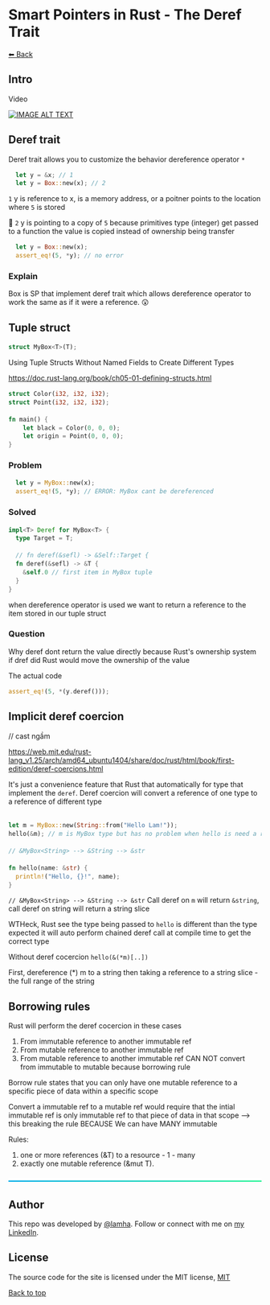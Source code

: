 # Smart Pointers in Rust - The Deref Trait

[⬅ Back](../../README.md)

## Intro 
Video 

<div>
  <a href="https://www.youtube.com/watch?v=dYEC6NElVOg"><img src="https://img.youtube.com/vi/dYEC6NElVOg/0.jpg" alt="IMAGE ALT TEXT"></a>
</div>

## Deref trait 
Deref trait allows you to customize the behavior dereference operator `*`


```Rust
  let y = &x; // 1
  let y = Box::new(x); // 2

```

`1` y is reference to x, is a memory address, or a poitner points to the location where `5` is stored

🔴 `2` y is pointing to a copy of `5` because primitives type (integer) get passed to a function the value is copied instead of ownership being transfer 

```Rust
  let y = Box::new(x);
  assert_eq!(5, *y); // no error 
```

### Explain 

Box is SP that implement deref trait which allows dereference operator to work the same as if it were a reference. 😲

## Tuple struct 

```Rust
struct MyBox<T>(T);

```

Using Tuple Structs Without Named Fields to Create Different Types

https://doc.rust-lang.org/book/ch05-01-defining-structs.html

```Rust
struct Color(i32, i32, i32);
struct Point(i32, i32, i32);

fn main() {
    let black = Color(0, 0, 0);
    let origin = Point(0, 0, 0);
}
```


### Problem 


```Rust
  let y = MyBox::new(x);
  assert_eq!(5, *y); // ERROR: MyBox cant be dereferenced 
```

### Solved 

```Rust
impl<T> Deref for MyBox<T> {
  type Target = T;

  // fn deref(&sefl) -> &Self::Target {
  fn deref(&sefl) -> &T {
    &self.0 // first item in MyBox tuple 
  }
}
```

when dereference operator is used we want to return a reference to the item stored in our tuple struct 

### Question 

Why deref dont return the value directly because Rust's ownership system if dref did Rust would move the ownership of the value 


The actual code 

```Rust
assert_eq!(5, *(y.deref()));
```

## Implicit deref coercion 
// cast ngầm 

https://web.mit.edu/rust-lang_v1.25/arch/amd64_ubuntu1404/share/doc/rust/html/book/first-edition/deref-coercions.html

It's just a convenience feature that Rust that automatically for type that implement the `deref`. Deref coercion will convert a reference of one type to a reference of different type



```Rust

let m = MyBox::new(String::from("Hello Lam!"));
hello(&m); // m is MyBox type but has no problem when hello is need a ref to string slice

// &MyBox<String> --> &String --> &str

fn hello(name: &str) {
  println!("Hello, {}!", name);
}

```

`// &MyBox<String> --> &String --> &str` 
Call deref on `m` will return `&string`, call deref on string will return a string slice

WTHeck, Rust see the type being passed to `hello` is different than the type expected it will auto perform chained deref call at compile time to get the correct type 

Without deref cocercion 
`hello(&(*m)[..])`

First, dereference (*) m to a string then taking a reference to a string slice - the full range of the string 

## Borrowing rules 
Rust will perform the deref cocercion in these cases 

1. From immutable reference to another immutable ref
2. From mutable reference to another immutable ref
3. From mutable reference to another immutable ref 
CAN NOT convert from immutable to mutable because borrowing rule 

Borrow rule states that you can only have one mutable reference to a specific piece of data within a specific scope 


Convert a immutable ref to a mutable ref would require that the intial immutable ref is only immutable ref to that piece of data in that scope --> this breaking the rule 
BECAUSE We can have MANY immutable 

Rules:
1. one or more references (&T) to a resource - 1 - many 
2. exactly one mutable reference (&mut T).




<p><img type="separator" height=8px width="100%" src="https://github.com/HaLamUs/nft-drop/blob/main/assets/aqua.png"></p>

## Author

This repo was developed by [@lamha](https://github.com/HaLamUs). 
Follow or connect with me on [my LinkedIn](https://www.linkedin.com/in/lamhacs). 

## License
The source code for the site is licensed under the MIT license, [MIT](https://opensource.org/license/mit/)

 <a href="#top">Back to top</a>